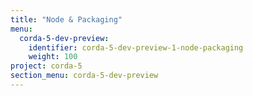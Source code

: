 ```yaml
---
title: "Node & Packaging"
menu:
  corda-5-dev-preview:
    identifier: corda-5-dev-preview-1-node-packaging
    weight: 100
project: corda-5
section_menu: corda-5-dev-preview
---
```

